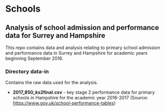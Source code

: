 # Schools
## Analysis of school admission and performance data for Surrey and Hampshire

This repo contains data and analysis relating to primary school admission and performance data in Surrey and Hampshire for academic years beginning September 2016.

### Directory data-in
Contains the raw data used for the analysis.
* **2017_850_ks2final.csv** - key stage 2 performance data for primary schools in Hampshire for the academic year 2016-2017 (Source: https://www.gov.uk/school-performance-tables)